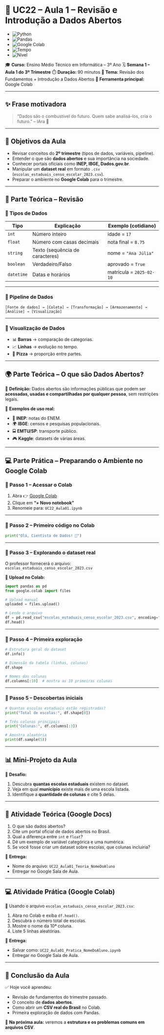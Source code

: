 # 📘 UC22 – Aula 1 – Revisão e Introdução a Dados Abertos

- ![Python](https://img.shields.io/badge/Python-3.11+-blue?logo=python&logoColor=white)
- ![Pandas](https://img.shields.io/badge/Pandas-Data%20Analysis-green?logo=pandas)
- ![Google Colab](https://img.shields.io/badge/Google%20Colab-Notebook-yellow?logo=googlecolab)
- ![Tempo](https://img.shields.io/badge/Dura%C3%A7%C3%A3o-90%20min-red)
- ![Nível](https://img.shields.io/badge/N%C3%ADvel-Iniciante%E2%9E%9CIntermedi%C3%A1rio-purple)

🎓 **Curso:** Ensino Médio Técnico em Informática – 3º Ano
 🗓️ **Semana 1 – Aula 1 do 3º Trimestre**
 ⏱️ **Duração:** 90 minutos
 📍 **Tema:** Revisão dos Fundamentos + Introdução a Dados Abertos
 🐍 **Ferramenta principal:** Google Colab

------

## ✨ Frase motivadora

> “Dados são o combustível do futuro. Quem sabe analisá-los, cria o futuro.” – IAra 🚀

------

## 🎯 Objetivos da Aula

- Revisar conceitos do **2º trimestre** (tipos de dados, variáveis, pipeline).
- Entender o que são **dados abertos** e sua importância na sociedade.
- Conhecer portais oficiais como **INEP, IBGE, Dados.gov.br**.
- Manipular um **dataset real** em formato `.csv` (`escolas_estaduais_censo_escolar_2023.csv`).
- Preparar o ambiente no **Google Colab** para o trimestre.

------

## 🧠 Parte Teórica – Revisão

### 📌 Tipos de Dados

| Tipo       | Explicação                      | Exemplo (cotidiano)      |
| ---------- | ------------------------------- | ------------------------ |
| `int`      | Número inteiro                  | idade = `17`             |
| `float`    | Número com casas decimais       | nota final = `8.75`      |
| `string`   | Texto (sequência de caracteres) | nome = `"Ana Júlia"`     |
| `boolean`  | Verdadeiro/Falso                | aprovado = `True`        |
| `datetime` | Datas e horários                | matrícula = `2025-02-10` |

------

### 📌 Pipeline de Dados

```text
[Fonte de dados] → [Coleta] → [Transformação] → [Armazenamento] → [Análise] → [Visualização]
```

------

### 📌 Visualização de Dados

- 📊 **Barras** → comparação de categorias.
- 📈 **Linhas** → evolução no tempo.
- 🥧 **Pizza** → proporção entre partes.

------

## 🌍 Parte Teórica – O que são Dados Abertos?

📖 **Definição:**
 Dados abertos são informações públicas que podem ser **acessadas, usadas e compartilhadas por qualquer pessoa**, sem restrições legais.

📌 **Exemplos de uso real:**

- 🏫 **INEP**: notas do ENEM.
- 🌍 **IBGE**: censos e pesquisas populacionais.
- 🚍 **EMTU/SP**: transporte público.
- 🎮 **Kaggle**: datasets de várias áreas.

------

## 💻 Parte Prática – Preparando o Ambiente no Google Colab

### 🔹 Passo 1 – Acessar o Colab

1. Abra 👉 [Google Colab](https://colab.research.google.com)
2. Clique em **“+ Novo notebook”**
3. Renomeie para: `UC22_Aula01.ipynb`

------

### 🔹 Passo 2 – Primeiro código no Colab

```python
print("Olá, Cientista de Dados! 🚀")
```

------

### 🔹 Passo 3 – Explorando o dataset real

O professor fornecerá o arquivo:
 `escolas_estaduais_censo_escolar_2023.csv`

📌 **Upload no Colab:**

```python
import pandas as pd
from google.colab import files

# Upload manual
uploaded = files.upload()

# Lendo o arquivo
df = pd.read_csv("escolas_estaduais_censo_escolar_2023.csv", encoding="latin-1")
df.head()
```

------

### 🔹 Passo 4 – Primeira exploração

```python
# Estrutura geral do dataset
df.info()

# Dimensão da tabela (linhas, colunas)
df.shape

# Nomes das colunas
df.columns[:10]  # mostra as 10 primeiras colunas
```

------

### 🔹 Passo 5 – Descobertas iniciais

```python
# Quantas escolas estaduais estão registradas?
print("Total de escolas:", df.shape[0])

# Três colunas principais
print("Colunas:", df.columns[:3])

# Amostra aleatória
print(df.sample(5))
```

------

## 📊 Mini-Projeto da Aula

🎯 **Desafio:**

1. Descubra **quantas escolas estaduais** existem no dataset.
2. Veja em qual **município** existe mais de uma escola listada.
3. Identifique a **quantidade de colunas** e cite 5 delas.

------

## 📝 Atividade Teórica (Google Docs)

1. O que são dados abertos?
2. Cite um portal oficial de dados abertos no Brasil.
3. Qual a diferença entre `int` e `float`?
4. Dê um exemplo de variável categórica e uma numérica.
5. Se você fosse criar um dataset sobre escolas, que colunas incluiria?

📌 **Entrega:**

- Nome do arquivo: `UC22_Aula01_Teoria_NomeDoAluno`
- Entregar no Google Sala de Aula.

------

## 💻 Atividade Prática (Google Colab)

📌 Usando o arquivo `escolas_estaduais_censo_escolar_2023.csv`:

1. Abra no Colab e exiba `df.head()`.
2. Descubra o número total de escolas.
3. Mostre o nome da 10ª coluna.
4. Liste 5 linhas aleatórias.

📌 **Entrega:**

- Salvar como: `UC22_Aula01_Pratica_NomeDoAluno.ipynb`
- Entregar no Google Sala de Aula.

------

## 📎 Conclusão da Aula

✅ Hoje você aprendeu:

- Revisão de fundamentos do trimestre passado.
- O conceito de **dados abertos**.
- Como abrir um **CSV real do Brasil** no Colab.
- Primeira exploração de dados com Pandas.

🔮 **Na próxima aula:** veremos a **estrutura e os problemas comuns em arquivos CSV**.

